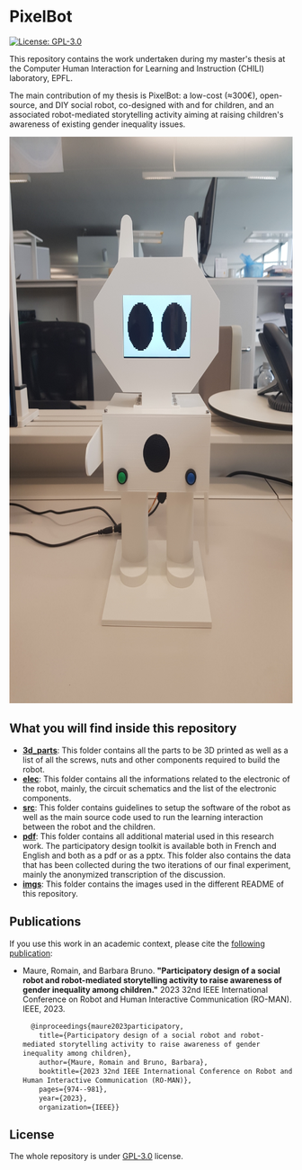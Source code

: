 # PixelBot

[![License: GPL-3.0](https://img.shields.io/badge/license-GPLv3-blue)](https://www.gnu.org/licenses/gpl-3.0.en.html)

This repository contains the work undertaken during my master's thesis at the Computer Human Interaction for Learning and Instruction (CHILI) laboratory, EPFL.

The main contribution of my thesis is PixelBot: a low-cost (≈300€), open-source, and DIY social robot, co-designed with and for children, and an associated robot-mediated storytelling activity aiming at raising children's awareness of existing gender inequality issues.

<img src="./imgs/robot_mechanical.jpg" width=756 height=1008>

## What you will find inside this repository

- **[3d_parts](https://github.com/RomainMaure/PixelBot/tree/main/3d_parts)**: This folder contains all the parts to be 3D printed as well as a list of all the screws, nuts and other components required to build the robot.
- **[elec](https://github.com/RomainMaure/PixelBot/tree/main/elec)**: This folder contains all the informations related to the electronic of the robot, mainly, the circuit schematics and the list of the electronic components.
- **[src](https://github.com/RomainMaure/PixelBot/tree/main/src)**: This folder contains guidelines to setup the software of the robot as well as the main source code used to run the learning interaction between the robot and the children.
- **[pdf](https://github.com/RomainMaure/PixelBot/tree/main/pdf)**: This folder contains all additional material used in this research work. The participatory design toolkit is available both in French and English and both as a pdf or as a pptx. This folder also contains the data that has been collected during the two iterations of our final experiment, mainly the anonymized transcription of the discussion.
- **[imgs](https://github.com/RomainMaure/PixelBot/tree/main/imgs)**: This folder contains the images used in the different README of this repository.

## Publications

If you use this work in an academic context, please cite the [following publication](https://ieeexplore.ieee.org/document/10309391):

* Maure, Romain, and Barbara Bruno. **"Participatory design of a social robot and robot-mediated storytelling activity to raise awareness of gender inequality among children."** 2023 32nd IEEE International Conference on Robot and Human Interactive Communication (RO-MAN). IEEE, 2023.

        @inproceedings{maure2023participatory,
          title={Participatory design of a social robot and robot-mediated storytelling activity to raise awareness of gender inequality among children},
          author={Maure, Romain and Bruno, Barbara},
          booktitle={2023 32nd IEEE International Conference on Robot and Human Interactive Communication (RO-MAN)},
          pages={974--981},
          year={2023},
          organization={IEEE}}

## License

The whole repository is under [GPL-3.0](https://github.com/RomainMaure/PixelBot/blob/main/LICENSE) license.
